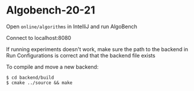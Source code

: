 # Algobench-20-21

Open `online/algorithms` in IntelliJ and run AlgoBench

Connect to localhost:8080

If running experiments doesn't work, make sure the path to the backend in Run Configurations is correct and that the backend file exists

To compile and move a new backend:
```
$ cd backend/build
$ cmake ../source && make
```
